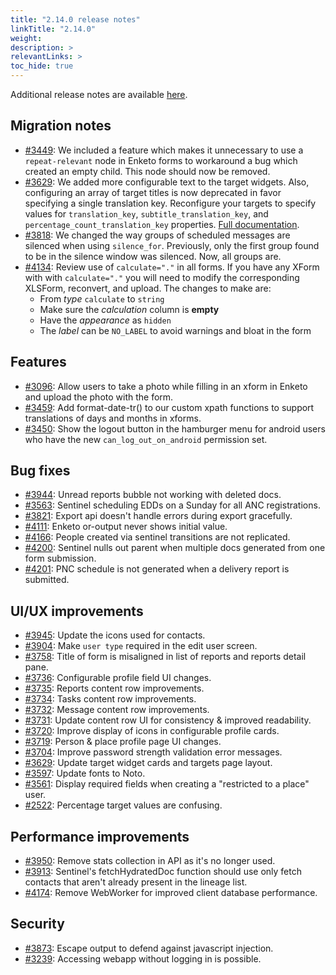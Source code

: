 ```yaml
---
title: "2.14.0 release notes"
linkTitle: "2.14.0"
weight: 
description: >
relevantLinks: >
toc_hide: true
---
```


Additional release notes are available [here](../images/2.14.0.pdf).

## Migration notes
- [#3449](https://github.com/medic/cht-core/issues/3449): We included a feature which makes it unnecessary to use a `repeat-relevant` node in Enketo forms to workaround a bug which created an empty child. This node should now be removed.
- [#3629](https://github.com/medic/cht-core/issues/3629): We added more configurable text to the target widgets. Also, configuring an array of target titles is now deprecated in favor specifying a single translation key. Reconfigure your targets to specify values for `translation_key`, `subtitle_translation_key`, and `percentage_count_translation_key` properties. [Full documentation](https://docs.communityhealthtoolkit.org/apps/reference/targets/).
- [#3818](https://github.com/medic/cht-core/issues/3818): We changed the way groups of scheduled messages are silenced when using `silence_for`. Previously, only the first group found to be in the silence window was silenced. Now, all groups are.
- [#4134](https://github.com/medic/cht-core/issues/4134): Review use of `calculate="."` in all forms. If you have any XForm with with `calculate="."` you will need to modify the corresponding XLSForm, reconvert, and upload. The changes to make are:
  - From _type_ `calculate` to `string`
  - Make sure the _calculation_ column is **empty**
  - Have the _appearance_ as `hidden`
  - The _label_ can be `NO_LABEL` to avoid warnings and bloat in the form

## Features

- [#3096](https://github.com/medic/cht-core/issues/3096): Allow users to take a photo while filling in an xform in Enketo and upload the photo with the form.
- [#3459](https://github.com/medic/cht-core/issues/3459): Add format-date-tr() to our custom xpath functions to support translations of days and months in xforms.
- [#3450](https://github.com/medic/cht-core/issues/3450): Show the logout button in the hamburger menu for android users who have the new `can_log_out_on_android` permission set.

## Bug fixes

- [#3944](https://github.com/medic/cht-core/issues/3944): Unread reports bubble not working with deleted docs.
- [#3563](https://github.com/medic/cht-core/issues/3563): Sentinel scheduling EDDs on a Sunday for all ANC registrations.
- [#3821](https://github.com/medic/cht-core/issues/3821): Export api doesn't handle errors during export gracefully.
- [#4111](https://github.com/medic/cht-core/issues/4111): Enketo or-output never shows initial value.
- [#4166](https://github.com/medic/cht-core/issues/4166): People created via sentinel transitions are not replicated.
- [#4200](https://github.com/medic/cht-core/issues/4200): Sentinel nulls out parent when multiple docs generated from one form submission.
- [#4201](https://github.com/medic/cht-core/issues/4201): PNC schedule is not generated when a delivery report is submitted.

## UI/UX improvements

- [#3945](https://github.com/medic/cht-core/issues/3945): Update the icons used for contacts.
- [#3904](https://github.com/medic/cht-core/issues/3904): Make `user type` required in the edit user screen.
- [#3758](https://github.com/medic/cht-core/issues/3758): Title of form is misaligned in list of reports and reports detail pane.
- [#3736](https://github.com/medic/cht-core/issues/3736): Configurable profile field UI changes.
- [#3735](https://github.com/medic/cht-core/issues/3735): Reports content row improvements.
- [#3734](https://github.com/medic/cht-core/issues/3734): Tasks content row improvements.
- [#3732](https://github.com/medic/cht-core/issues/3732): Message content row improvements.
- [#3731](https://github.com/medic/cht-core/issues/3731): Update content row UI for consistency & improved readability.
- [#3720](https://github.com/medic/cht-core/issues/3720): Improve display of icons in configurable profile cards.
- [#3719](https://github.com/medic/cht-core/issues/3719): Person & place profile page UI changes.
- [#3704](https://github.com/medic/cht-core/issues/3704): Improve password strength validation error messages.
- [#3629](https://github.com/medic/cht-core/issues/3629): Update target widget cards and targets page layout.
- [#3597](https://github.com/medic/cht-core/issues/3597): Update fonts to Noto.
- [#3561](https://github.com/medic/cht-core/issues/3561): Display required fields when creating a "restricted to a place" user.
- [#2522](https://github.com/medic/cht-core/issues/2522): Percentage target values are confusing.

## Performance improvements

- [#3950](https://github.com/medic/cht-core/issues/3950): Remove stats collection in API as it's no longer used.
- [#3913](https://github.com/medic/cht-core/issues/3913): Sentinel's fetchHydratedDoc function should use only fetch contacts that aren't already present in the lineage list.
- [#4174](https://github.com/medic/cht-core/issues/4174): Remove WebWorker for improved client database performance.

## Security

- [#3873](https://github.com/medic/cht-core/issues/3873): Escape output to defend against javascript injection.
- [#3239](https://github.com/medic/cht-core/issues/3239): Accessing webapp without logging in is possible.
